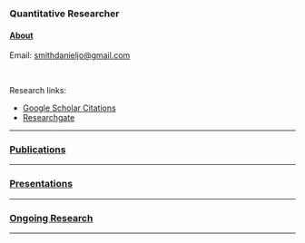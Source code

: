 ### Quantitative Researcher

#### [About](https://smithdj.github.io/about)

Email: [smithdanieljo@gmail.com](mailto:smithdanieljo@gmail.com)

<br />

Research links:
  * [Google Scholar Citations](https://scholar.google.com/citations?user=d8PodEsAAAAJ&hl=en "Google Scholar Citations")
  * [Researchgate](https://www.researchgate.net/profile/Daniel_Smith45 "Researchgate")
 
---

### [Publications](https://smithdj.github.io/publications "Link to publications")
    
---

### [Presentations](https://smithdj.github.io/presentations "Link to presentations")

---

### [Ongoing Research](https://smithdj.github.io/ongoingandunpub "Link to ongoing research")
---

